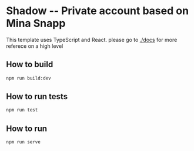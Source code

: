 # Shadow -- Private account based on Mina Snapp

This template uses TypeScript and React. please go to [./docs](./docs) for more referece on a high level

## How to build

```sh
npm run build:dev
```

## How to run tests

```sh
npm run test
```

## How to run

```sh
npm run serve
```
